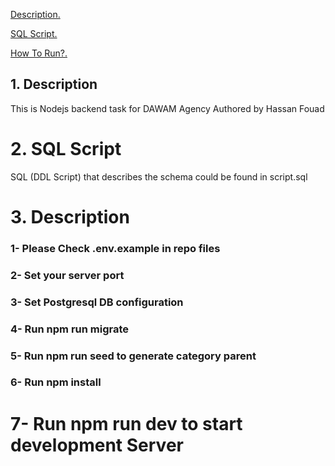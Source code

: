 [ Description. ](#desc)

[ SQL Script. ](#sql)

[ How To Run?. ](#run)



<a name="desc"></a>
## 1. Description
This is Nodejs backend task for DAWAM Agency
Authored by Hassan Fouad


<a name="desc"></a>
# 2. SQL Script
SQL (DDL Script) that describes the schema could be found in script.sql


<a name="run"></a>
# 3. Description
### 1- Please Check .env.example in repo files
### 2- Set your server port
### 3- Set Postgresql DB configuration
### 4- Run npm run migrate
### 5- Run npm run seed to generate category parent
### 6- Run npm install
# 7- Run npm run dev to start development Server
